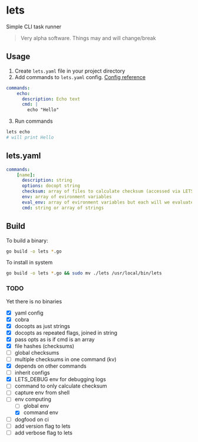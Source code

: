 # lets
Simple CLI task runner

> Very alpha software. Things may and will change/break


## Usage

1. Create `lets.yaml` file in your project directory
2. Add commands to `lets.yaml` config. [Config reference](#lets.yaml)

```yaml
commands:
    echo:
      description: Echo text
      cmd: |
        echo "Hello"
```

3. Run commands

```bash
lets echo
# will print Hello
```

## lets.yaml

```yaml
commands:
    [name]:
      description: string
      options: docopt string
      checksum: array of files to calculate checksum (accessed via LETS_CHECKSUM env)
      env: array of evironment variables
      eval_env: array of evironment variables but each will we evaluated (run in shell)
      cmd: string or array of strings
```

## Build

To build a binary:

```bash
go build -o lets *.go
```

To install in system

```bash
go build -o lets *.go && sudo mv ./lets /usr/local/bin/lets
```

### TODO

Yet there is no binaries

- [x] yaml config
- [x] cobra
- [x] docopts as just strings
- [x] docopts as repeated flags, joined in string
- [x] pass opts as is if cmd is an array
- [x] file hashes (checksums)
- [ ] global checksums
- [ ] multiple checksums in one command (kv)
- [x] depends on other commands
- [ ] inherit configs
- [x] LETS_DEBUG env for debugging logs
- [ ] command to only calculate checksum
- [ ] capture env from shell
- [ ] env computing
  - [ ] global env
  - [x] command env
- [ ] dogfood on ci
- [ ] add version flag to lets
- [ ] add verbose flag to lets
